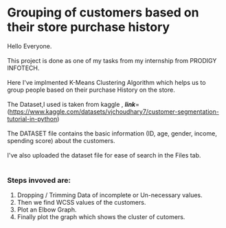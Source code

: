 # Grouping of customers based on their store purchase history 
Hello Everyone.  
<br>
This project is done as one of my tasks from my internship from PRODIGY INFOTECH.  
<br>
Here I've implmented K-Means Clustering Algorithm which helps us to group people based on their purchase History on the store.  <br>
<br>
The Dataset,I used is taken from kaggle , ___link___=(https://www.kaggle.com/datasets/vjchoudhary7/customer-segmentation-tutorial-in-python)   
<br>
The DATASET file contains the basic information (ID, age, gender, income, spending score) about the customers.  
<br>
I've also uploaded the dataset file for ease of search in the Files tab.  
<br>
### Steps invoved are:
1) Dropping / Trimming Data of incomplete or Un-necessary values.
2) Then we find WCSS values of the customers.
3) Plot an Elbow Graph.
4) Finally plot the graph which shows the cluster of cutomers.
